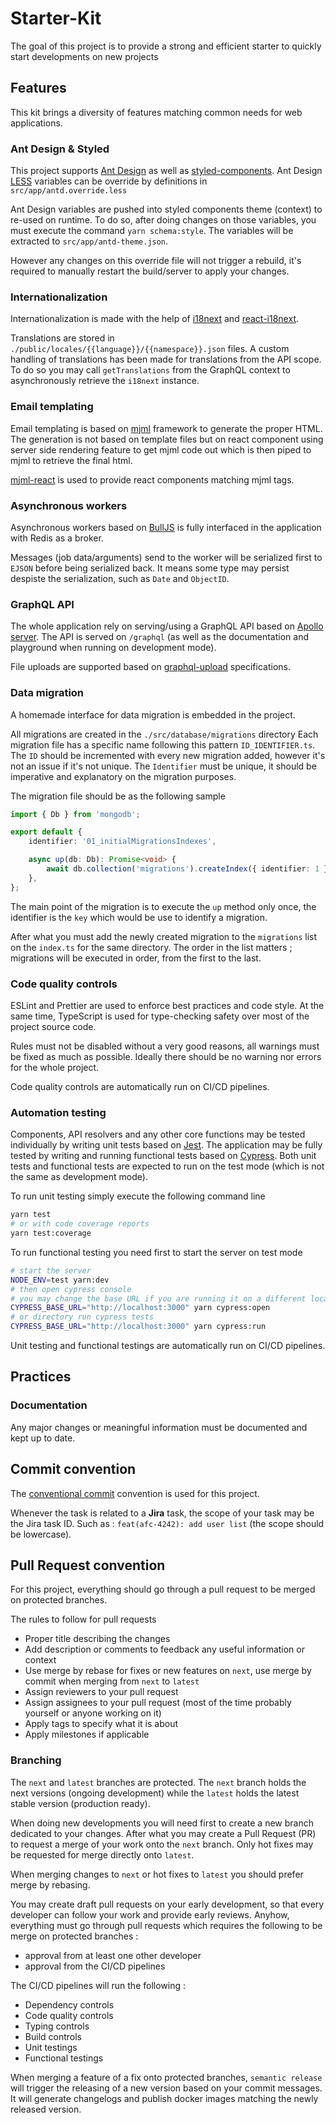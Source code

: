 # Starter-Kit

The goal of this project is to provide a strong and efficient starter to quickly start developments on new projects

## Features

This kit brings a diversity of features matching common needs for web applications.

### Ant Design & Styled

This project supports [Ant Design][antd] as well as [styled-components][styled].
Ant Design [LESS][less] variables can be override by definitions in `src/app/antd.override.less`

Ant Design variables are pushed into styled components theme (context) to re-used on runtime.
To do so, after doing changes on those variables, you must execute the command `yarn schema:style`.
The variables will be extracted to `src/app/antd-theme.json`.

However any changes on this override file will not trigger a rebuild,
it's required to manually restart the build/server to apply your changes.

[antd]: https://ant.design/
[less]: http://lesscss.org/
[styled]: https://styled-components.com/

### Internationalization

Internationalization is made with the help of [i18next] and [react-i18next].

Translations are stored in `./public/locales/{{language}}/{{namespace}}.json` files.
A custom handling of translations has been made for translations from the API scope.
To do so you may call `getTranslations` from the GraphQL context to asynchronously retrieve the `i18next` instance.

[i18next]: https://www.i18next.com/
[react-i18next]: https://react.i18next.com/

### Email templating

Email templating is based on [mjml] framework to generate the proper HTML.
The generation is not based on template files but on react component using server side rendering feature to get
mjml code out which is then piped to mjml to retrieve the final html.

[mjml-react] is used to provide react components matching mjml tags.

[mjml-react]: https://github.com/wix-incubator/mjml-react
[mjml]: https://mjml.io/

### Asynchronous workers

Asynchronous workers based on [BullJS][bull] is fully interfaced in the application with Redis as a broker.

Messages (job data/arguments) send to the worker will be serialized first to `EJSON` before being serialized back.
It means some type may persist despiste the serialization, such as `Date` and `ObjectID`.

[bull]: https://github.com/OptimalBits/bull

### GraphQL API

The whole application rely on serving/using a GraphQL API based on [Apollo server][apollo].
The API is served on `/graphql` (as well as the documentation and playground when running on development mode).

File uploads are supported based on [graphql-upload] specifications.

[apollo]: https://www.apollographql.com/docs/apollo-server/
[graphql-upload]: https://github.com/jaydenseric/graphql-upload#readme

### Data migration

A homemade interface for data migration is embedded in the project.

All migrations are created in the `./src/database/migrations` directory
Each migration file has a specific name following this pattern `ID_IDENTIFIER.ts`.
The `ID` should be incremented with every new migration added, however it's not an issue if it's not unique.
The `Identifier` must be unique, it should be imperative and explanatory on the migration purposes.

The migration file should be as the following sample

```ts
import { Db } from 'mongodb';

export default {
    identifier: '01_initialMigrationsIndexes',

    async up(db: Db): Promise<void> {
        await db.collection('migrations').createIndex({ identifier: 1 }, { unique: true });
    },
};
```

The main point of the migration is to execute the `up` method only once,
the identifier is the `key` which would be use to identify a migration.

After what you must add the newly created migration to the `migrations` list on the `index.ts` for the same directory.
The order in the list matters ; migrations will be executed in order, from the first to the last.

### Code quality controls

ESLint and Prettier are used to enforce best practices and code style.
At the same time, TypeScript is used for type-checking safety over most of the project source code.

Rules must not be disabled without a very good reasons, all warnings must be fixed as much as possible.
Ideally there should be no warning nor errors for the whole project.

Code quality controls are automatically run on CI/CD pipelines.

### Automation testing

Components, API resolvers and any other core functions may be tested individually by writing unit tests based on [Jest][jest].
The application may be fully tested by writing and running functional tests based on [Cypress][cypress].
Both unit tests and functional tests are expected to run on the test mode (which is not the same as development mode).

To run unit testing simply execute the following command line

```bash
yarn test
# or with code coverage reports
yarn test:coverage
```

To run functional testing you need first to start the server on test mode

```bash
# start the server
NODE_ENV=test yarn:dev
# then open cypress console
# you may change the base URL if you are running it on a different location
CYPRESS_BASE_URL="http://localhost:3000" yarn cypress:open
# or directory run cypress tests
CYPRESS_BASE_URL="http://localhost:3000" yarn cypress:run
```

Unit testing and functional testings are automatically run on CI/CD pipelines.

[jest]: https://jestjs.io
[cypress]: https://www.cypress.io/

## Practices

### Documentation

Any major changes or meaningful information must be documented and kept up to date.

## Commit convention

The [conventional commit](https://www.conventionalcommits.org/en/v1.0.0/) convention is used for this project.

Whenever the task is related to a **Jira** task, the scope of your task may be the Jira task ID.
Such as : `feat(afc-4242): add user list` (the scope should be lowercase).

## Pull Request convention

For this project, everything should go through a pull request to be merged on protected branches.

The rules to follow for pull requests

-   Proper title describing the changes
-   Add description or comments to feedback any useful information or context
-   Use merge by rebase for fixes or new features on `next`, use merge by commit when merging from `next` to `latest`
-   Assign reviewers to your pull request
-   Assign assignees to your pull request (most of the time probably yourself or anyone working on it)
-   Apply tags to specify what it is about
-   Apply milestones if applicable

### Branching

The `next` and `latest` branches are protected.
The `next` branch holds the next versions (ongoing development) while the `latest` holds the latest stable version (production ready).

When doing new developments you will need first to create a new branch dedicated to your changes.
After what you may create a Pull Request (PR) to request a merge of your work onto the `next` branch.
Only hot fixes may be requested for merge directly onto `latest`.

When merging changes to `next` or hot fixes to `latest` you should prefer merge by rebasing.

You may create draft pull requests on your early development, so that every developer can follow your work and provide early reviews.
Anyhow, everything must go through pull requests which requires the following to be merge on protected branches :

-   approval from at least one other developer
-   approval from the CI/CD pipelines

The CI/CD pipelines will run the following :

-   Dependency controls
-   Code quality controls
-   Typing controls
-   Build controls
-   Unit testings
-   Functional testings

When merging a feature of a fix onto protected branches, `semantic release` will trigger the releasing of a new version based on your commit messages.
It will generate changelogs and publish docker images matching the newly released version.
